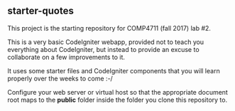 ## starter-quotes

This project is the starting repository for COMP4711 (fall 2017) lab #2.

This is a very basic CodeIgniter webapp, provided not to teach you everything
about CodeIgniter, but instead to provide an excuse to collaborate
on a few improvements to it.

It uses some starter files and CodeIgniter components that you will learn
properly over the weeks to come :-/

Configure your web server or virtual host so that the appropriate
document root maps to the **public** folder inside the folder you clone
this repository to.
